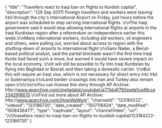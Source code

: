 {
    "title": "Travellers react to Iraqi ban on flights to Kurdish capital",
    "description": "(29 Sep 2017) Foreign travellers and workers were leaving Irbil through the city's International Airport on Friday, just hours before the airport was scheduled to stop serving international flights. \r\nThe Iraqi government said it would stop allowing international flights at airports in the Iraqi Kurdistan region after a referendum on independence earlier this week.\r\nMany international workers, including aid workers, oil engineers and others, were pulling out, worried about access to region with the shutting-down of airports to international flight.\r\nSami Nader, a Beirut-based political analyst, said the partial blockade wasn't the first time Iraqi Kurds had faced such a move, but warned it would have severe impact on the local economy. \r\nIt will still be possible to fly into Iraqi Kurdistan by flying into Baghdad or Basrah and then taking a domestic carrier. \r\nBut this will require an Iraqi visa, which is not necessary for direct entry into Irbil or Suleimaniya.\r\nLand border crossings into Iran and Turkey also remain open.\r\n\r\n\r\nYou can license this story through AP Archive: http:\/\/www.aparchive.com\/metadata\/youtube\/a77bb4f792eada1ca49cce23429f8670 \r\nFind out more about AP Archive: http:\/\/www.aparchive.com\/HowWeWork",
    "channelid": "123184222",
    "videoid": "123186730",
    "date_created": "1507118424",
    "date_modified": "1508436477",
    "type": "captivate",
    "layout": "channelVideo",
    "url": "\/c1\/travellers-react-to-iraqi-ban-on-flights-to-kurdish-capital\/123184222-123186730"
}